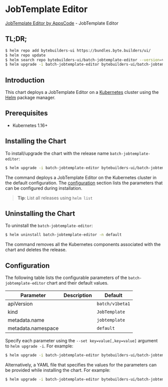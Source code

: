 # JobTemplate Editor

[JobTemplate Editor by AppsCode](https://byte.builders) - JobTemplate Editor

## TL;DR;

```bash
$ helm repo add bytebuilders-ui https://bundles.byte.builders/ui/
$ helm repo update
$ helm search repo bytebuilders-ui/batch-jobtemplate-editor --version=v0.4.13
$ helm upgrade -i batch-jobtemplate-editor bytebuilders-ui/batch-jobtemplate-editor -n default --create-namespace --version=v0.4.13
```

## Introduction

This chart deploys a JobTemplate Editor on a [Kubernetes](http://kubernetes.io) cluster using the [Helm](https://helm.sh) package manager.

## Prerequisites

- Kubernetes 1.16+

## Installing the Chart

To install/upgrade the chart with the release name `batch-jobtemplate-editor`:

```bash
$ helm upgrade -i batch-jobtemplate-editor bytebuilders-ui/batch-jobtemplate-editor -n default --create-namespace --version=v0.4.13
```

The command deploys a JobTemplate Editor on the Kubernetes cluster in the default configuration. The [configuration](#configuration) section lists the parameters that can be configured during installation.

> **Tip**: List all releases using `helm list`

## Uninstalling the Chart

To uninstall the `batch-jobtemplate-editor`:

```bash
$ helm uninstall batch-jobtemplate-editor -n default
```

The command removes all the Kubernetes components associated with the chart and deletes the release.

## Configuration

The following table lists the configurable parameters of the `batch-jobtemplate-editor` chart and their default values.

|     Parameter      | Description |          Default           |
|--------------------|-------------|----------------------------|
| apiVersion         |             | <code>batch/v1beta1</code> |
| kind               |             | <code>JobTemplate</code>   |
| metadata.name      |             | <code>jobtemplate</code>   |
| metadata.namespace |             | <code>default</code>       |


Specify each parameter using the `--set key=value[,key=value]` argument to `helm upgrade -i`. For example:

```bash
$ helm upgrade -i batch-jobtemplate-editor bytebuilders-ui/batch-jobtemplate-editor -n default --create-namespace --version=v0.4.13 --set apiVersion=batch/v1beta1
```

Alternatively, a YAML file that specifies the values for the parameters can be provided while
installing the chart. For example:

```bash
$ helm upgrade -i batch-jobtemplate-editor bytebuilders-ui/batch-jobtemplate-editor -n default --create-namespace --version=v0.4.13 --values values.yaml
```
